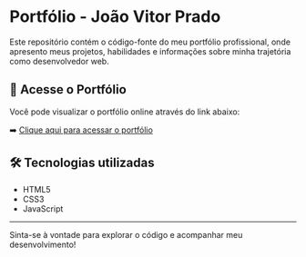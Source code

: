 # Portfólio - João Vitor Prado

Este repositório contém o código-fonte do meu portfólio profissional, onde apresento meus projetos, habilidades e informações sobre minha trajetória como desenvolvedor web.

## 🔗 Acesse o Portfólio

Você pode visualizar o portfólio online através do link abaixo:

➡️ [Clique aqui para acessar o portfólio](https://joaopradov.github.io/portfolio/)


## 🛠️ Tecnologias utilizadas

- HTML5  
- CSS3  
- JavaScript  

---

Sinta-se à vontade para explorar o código e acompanhar meu desenvolvimento!

